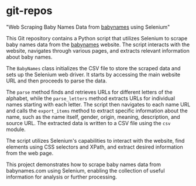 # git-repos
"Web Scraping Baby Names Data from [babynames](https://babynames.com/) using Selenium"

This Git repository contains a Python script that utilizes Selenium to scrape baby names data from the [babynames](https://babynames.com/) website. The script interacts with the website, navigates through various pages, and extracts relevant information about baby names.

The `BabyNames` class initializes the CSV file to store the scraped data and sets up the Selenium web driver. It starts by accessing the main website URL and then proceeds to parse the data.

The `parse` method finds and retrieves URLs for different letters of the alphabet, while the `parse_letters` method extracts URLs for individual names starting with each letter. The script then navigates to each name URL and calls the `export_items` method to extract specific information about the name, such as the name itself, gender, origin, meaning, description, and source URL. The extracted data is written to a CSV file using the `csv` module.

The script utilizes Selenium's capabilities to interact with the website, find elements using CSS selectors and XPath, and extract desired information from the web page.

This project demonstrates how to scrape baby names data from babynames.com using Selenium, enabling the collection of useful information for analysis or further processing.
